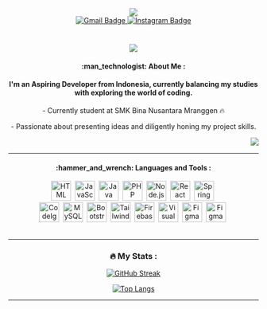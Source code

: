 <div id="header" align="center">
  <img src="https://raw.githubusercontent.com/TheDudeThatCode/TheDudeThatCode/master/Assets/Developer.gif"/>
     <div id="badges">
  <a href="mailto:ziyanhaidar809@gmail.com">
    <img src="https://img.shields.io/badge/Gmail-red?style=for-the-badge&logo=gmail&logoColor=white" alt="Gmail Badge"/>
  </a>
  <a href="https://www.instagram.com/ziyanhaidar1/">
    <img src="https://img.shields.io/badge/Instagram-white?style=for-the-badge&logo=instagram" alt="Instagram Badge"/>
  </a>
</div>
  
<h1 align="center">
    <img src="https://readme-typing-svg.herokuapp.com/?font=Righteous&size=35&center=true&vCenter=true&width=500&height=70&duration=4000&lines=Hi+Everyone!+👋;+I'm+Ziyan+Haidar+Malika!;" />
</h1>

<h4 align="center">:man_technologist: About Me :</h4>
<h4 align="center">I'm an Aspiring Developer from Indonesia, currently balancing my studies with exploring the world of coding.</h4>
<p align="center">
 <p align="center">- Currently student at SMK Bina Nusantara Mranggen 🔥</p>
 <p align="center">- Passionate about presenting ideas and diligently honing my project skills.</p>
  <img align="right" src="https://encrypted-tbn0.gstatic.com/images?q=tbn:ANd9GcQr7dYvgITz0AtGBekZ6zmTUzadmqtRhASYo26DYvq0Hg&s"  />
</p>

<br/>
<hr/>

<h4 align="center">:hammer_and_wrench: Languages and Tools :</h4>
<div align="center">
  <img src="https://cdn.jsdelivr.net/gh/devicons/devicon/icons/html5/html5-original.svg" title="HTML" alt="HTML" width="40" height="40"/>&nbsp;
  <img src="https://cdn.jsdelivr.net/gh/devicons/devicon/icons/javascript/javascript-original.svg" title="JavaScript" alt="JavaScript" width="40" height="40"/>&nbsp;
  <img src="https://cdn.jsdelivr.net/gh/devicons/devicon/icons/java/java-original.svg" title="Java" alt="Java" width="40" height="40"/>&nbsp;
  <img src="https://cdn.jsdelivr.net/gh/devicons/devicon/icons/php/php-original.svg" title="PHP" alt="PHP" width="40" height="40"/>&nbsp;
  <img src="https://cdn.jsdelivr.net/gh/devicons/devicon/icons/nodejs/nodejs-original.svg" title="Node.js" alt="Node.js" width="40" height="40"/>&nbsp;
  <img src="https://cdn.jsdelivr.net/gh/devicons/devicon/icons/react/react-original.svg" title="React" alt="React" width="40" height="40"/>&nbsp;
  <img src="https://cdn.jsdelivr.net/gh/devicons/devicon/icons/spring/spring-original.svg" title="Spring" alt="Spring" width="40" height="40"/>&nbsp;
  <br/>
  <img src="https://cdn.jsdelivr.net/gh/devicons/devicon/icons/codeigniter/codeigniter-plain.svg" title="CodeIgniter" alt="CodeIgniter" width="40" height="40"/>&nbsp;
  <img src="https://cdn.jsdelivr.net/gh/devicons/devicon/icons/mysql/mysql-original.svg" title="MySQL" alt="MySQL" width="40" height="40"/>&nbsp;
  <img src="https://cdn.jsdelivr.net/gh/devicons/devicon/icons/bootstrap/bootstrap-original.svg" title="Bootstrap" alt="Bootstrap" width="40" height="40"/>&nbsp;
  <img src="https://cdn.jsdelivr.net/gh/devicons/devicon/icons/tailwindcss/tailwindcss-original.svg" title="Tailwind CSS" alt="Tailwind CSS" width="40" height="40"/>&nbsp;
  <img src="https://cdn.jsdelivr.net/gh/devicons/devicon/icons/firebase/firebase-plain.svg" title="Firebase" alt="Firebase" width="40" height="40"/>&nbsp;
  <img src="https://cdn.jsdelivr.net/gh/devicons/devicon/icons/vscode/vscode-original.svg" title="Visual Studio Code" alt="Visual Studio Code" width="40" height="40"/>&nbsp;
  <img src="https://cdn.jsdelivr.net/gh/devicons/devicon/icons/figma/figma-original.svg" title="Figma" alt="Figma" width="40" height="40"/>&nbsp;
  <img src="https://cdn.jsdelivr.net/gh/devicons/devicon/icons/github/github-original.svg" title="Figma" alt="Figma" width="40" height="40"/>&nbsp;
</div>
<br/>
<hr/>
<div align="center">
  
### :fire: My Stats :

[![GitHub Streak](http://github-readme-streak-stats.herokuapp.com?user=ZiyanHaidar&theme=highcontrast&background=000000&border=DD2727&stroke=BB22CC&ring=DDDD33&fire=DD2727&currStreakLabel=DDDD33)](https://git.io/streak-stats)<br/>

[![Top Langs](https://github-readme-stats.vercel.app/api/top-langs/?username=ZiyanHaidar&theme=radical&layout=compact&hide_border=true)](https://github.com/ZiyanHaidar/github-readme-stats)

---
</div>

